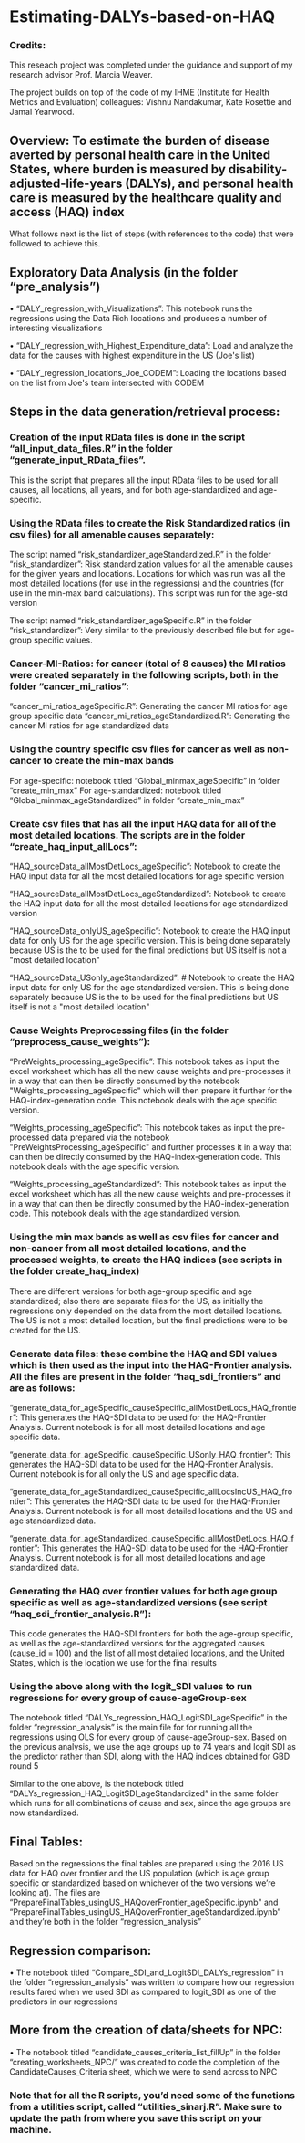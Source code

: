 # Estimating-DALYs-based-on-HAQ

### Credits: 
This reseach project was completed under the guidance and support of my research advisor Prof. Marcia Weaver.

The project builds on top of the code of my IHME (Institute for Health Metrics and Evaluation) colleagues: Vishnu Nandakumar, Kate  Rosettie and Jamal Yearwood. 

## Overview: To estimate the burden of disease averted by personal health care in the United States, where burden is measured by disability-adjusted-life-years (DALYs), and personal health care is measured by the healthcare quality and access (HAQ) index

What follows next is the list of steps (with references to the code) that were followed to achieve this.

## Exploratory Data Analysis (in the folder “pre_analysis”)

•	 “DALY_regression_with_Visualizations”: This notebook runs the regressions using the Data Rich locations and produces a number of interesting visualizations

•	“DALY_regression_with_Highest_Expenditure_data”: Load and analyze the data for the causes with highest expenditure in the US (Joe's list)

•	“DALY_regression_locations_Joe_CODEM”: Loading the locations based on the list from Joe's team intersected with CODEM


## Steps in the data generation/retrieval process:

### Creation of the input RData files is done in the script “all_input_data_files.R” in the folder “generate_input_RData_files”.
This is the script that prepares all the input RData files to be used for all causes, all locations, all years, and for both age-standardized and age-specific.

### Using the RData files to create the Risk Standardized ratios (in csv files) for all amenable causes separately:

The script named “risk_standardizer_ageStandardized.R” in the folder “risk_standardizer”:
Risk standardization values for all the amenable causes for the given years and locations. Locations for which was run was all the most detailed locations (for use in the regressions) and the countries (for use in the min-max band calculations). This script was run for the age-std version

The script named “risk_standardizer_ageSpecific.R” in the folder “risk_standardizer”:
Very similar to the previously described file but for age-group specific values.

### Cancer-MI-Ratios: for cancer (total of 8 causes) the MI ratios were created separately in the following scripts, both in the folder “cancer_mi_ratios”:

“cancer_mi_ratios_ageSpecific.R”:  Generating the cancer MI ratios for age group specific
data
“cancer_mi_ratios_ageStandardized.R”: Generating the cancer MI ratios for age standardized data

### Using the country specific csv files for cancer as well as non-cancer to create the min-max bands
For age-specific: notebook titled “Global_minmax_ageSpecific” in folder “create_min_max”
For age-standardized: notebook titled “Global_minmax_ageStandardized” in folder “create_min_max”

### Create csv files that has all the input HAQ data for all of the most detailed locations. The scripts are in the folder “create_haq_input_allLocs”:

“HAQ_sourceData_allMostDetLocs_ageSpecific”: Notebook to create the HAQ input data for all the most detailed locations for age specific version

“HAQ_sourceData_allMostDetLocs_ageStandardized”: Notebook to create the HAQ input data for all the most detailed locations for age standardized version

“HAQ_sourceData_onlyUS_ageSpecific”: Notebook to create the HAQ input data for only US for the age specific version. This is being done separately because US is the to be used for the final predictions but US itself is not a "most detailed location"

“HAQ_sourceData_USonly_ageStandardized”: # Notebook to create the HAQ input data for only US for the age standardized version. This is being done separately because US is the to be used for the final predictions but US itself is not a "most detailed location"


### Cause Weights Preprocessing files (in the folder “preprocess_cause_weights”):

“PreWeights_processing_ageSpecific”: This notebook takes as input the excel worksheet which has all the new cause weights and pre-processes it in a way that can then be directly consumed by the notebook "Weights_processing_ageSpecific" which will then prepare it further for the HAQ-index-generation code. This notebook deals with the age specific version.

“Weights_processing_ageSpecific”: This notebook takes as input the pre-processed data prepared via the notebook "PreWeightsProcessing_ageSpecific" and further processes it in a way that can then be directly consumed by the HAQ-index-generation code. This notebook deals with the age specific version.

“Weights_processing_ageStandardized”: This notebook takes as input the excel worksheet which has all the new cause weights and pre-processes it in a way that can then be directly consumed by the HAQ-index-generation code. This notebook deals with the age standardized version.

### Using the min max bands as well as csv files for cancer and non-cancer from all most detailed locations, and the processed weights, to create the HAQ indices (see scripts in the folder create_haq_index)

There are different versions for both age-group specific and age standardized; also there are separate files for the US, as initially the regressions only depended on the data from the most detailed locations. The US is not a most detailed location, but the final predictions were to be created for the US.

### Generate data files: these combine the HAQ and SDI values which is then used as the input into the HAQ-Frontier analysis. All the files are present in the folder “haq_sdi_frontiers” and are as follows:

“generate_data_for_ageSpecific_causeSpecific_allMostDetLocs_HAQ_frontier”: This generates the HAQ-SDI data to be used for the HAQ-Frontier Analysis. Current notebook is for all most detailed locations and age specific data.

“generate_data_for_ageSpecific_causeSpecific_USonly_HAQ_frontier”: This generates the HAQ-SDI data to be used for the HAQ-Frontier Analysis. Current notebook is for all only the US and age specific data.

“generate_data_for_ageStandardized_causeSpecific_allLocsIncUS_HAQ_frontier”: This generates the HAQ-SDI data to be used for the HAQ-Frontier Analysis. Current notebook is for all most detailed locations and the US and age standardized data.

“generate_data_for_ageStandardized_causeSpecific_allMostDetLocs_HAQ_frontier”: This generates the HAQ-SDI data to be used for the HAQ-Frontier Analysis. Current notebook is for all most detailed locations and age standardized data.


### Generating the HAQ over frontier values for both age group specific as well as age-standardized versions (see script “haq_sdi_frontier_analysis.R”):
This code generates the HAQ-SDI frontiers for both the age-group specific, as well as the age-standardized versions for the aggregated causes (cause_id = 100) and the list of all most detailed locations, and the United States, which is the location we use for the final results


### Using the above along with the logit_SDI values to run regressions for every group of cause-ageGroup-sex

The notebook titled “DALYs_regression_HAQ_LogitSDI_ageSpecific” in the folder “regression_analysis” is the main file for for running all the regressions using OLS for every group of cause-ageGroup-sex. Based on the previous analysis, we use the age groups up to 74 years and logit SDI as the predictor rather than SDI, along with the HAQ indices obtained for GBD round 5

Similar to the one above, is the notebook titled “DALYs_regression_HAQ_LogitSDI_ageStandardized” in the same folder which runs for all combinations of cause and sex, since the age groups are now standardized.

## Final Tables:

Based on the regressions the final tables are prepared using the 2016 US data for HAQ over frontier and the US population (which is age group specific or standardized based on whichever of the two versions we’re looking at). The files are “PrepareFinalTables_usingUS_HAQoverFrontier_ageSpecific.ipynb" and “PrepareFinalTables_usingUS_HAQoverFrontier_ageStandardized.ipynb” and they’re both in the folder “regression_analysis”

## Regression comparison:

•	The notebook titled “Compare_SDI_and_LogitSDI_DALYs_regression” in the folder “regression_analysis” was written to compare how our regression results fared when we used SDI as compared to logit_SDI as one of the predictors in our regressions

## More from the creation of data/sheets for NPC:

•	The notebook titled “candidate_causes_criteria_list_fillUp” in the folder “creating_worksheets_NPC/” was created to code the completion of the CandidateCauses_Criteria sheet, which we were to send across to NPC

### Note that for all the R scripts, you’d need some of the functions from a utilities script, called “utilities_sinarj.R”. Make sure to update the path from where you save this script on your machine.
